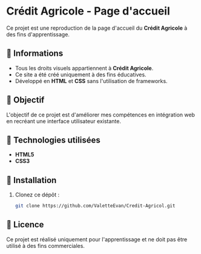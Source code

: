 # Crédit Agricole - Page d'accueil  

Ce projet est une reproduction de la page d'accueil du **Crédit Agricole** à des fins d'apprentissage.  



## 📌 Informations  
- Tous les droits visuels appartiennent à **Crédit Agricole**.  
- Ce site a été créé uniquement à des fins éducatives.  
- Développé en **HTML** et **CSS** sans l'utilisation de frameworks.  



## 🚀 Objectif  
L'objectif de ce projet est d'améliorer mes compétences en intégration web en recréant une interface utilisateur existante.  



## 📂 Technologies utilisées  
- **HTML5**  
- **CSS3**  



## 🔧 Installation  
1. Clonez ce dépôt :  
   ```bash
   git clone https://github.com/ValetteEvan/Credit-Agricol.git

   
## 📜 Licence
Ce projet est réalisé uniquement pour l'apprentissage et ne doit pas être utilisé à des fins commerciales.
